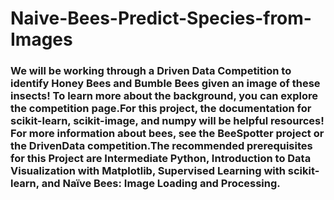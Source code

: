 # Naive-Bees-Predict-Species-from-Images
### We will be working through a Driven Data Competition to identify Honey Bees and Bumble Bees given an image of these insects! To learn more about the background, you can explore the competition page.For this project, the documentation for scikit-learn, scikit-image, and numpy will be helpful resources! For more information about bees, see the BeeSpotter project or the DrivenData competition.The recommended prerequisites for this Project are Intermediate Python, Introduction to Data Visualization with Matplotlib, Supervised Learning with scikit-learn, and Naïve Bees: Image Loading and Processing.
